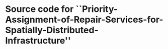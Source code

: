 # Source code for ``Priority-Assignment-of-Repair-Services-for-Spatially-Distributed-Infrastructure''
